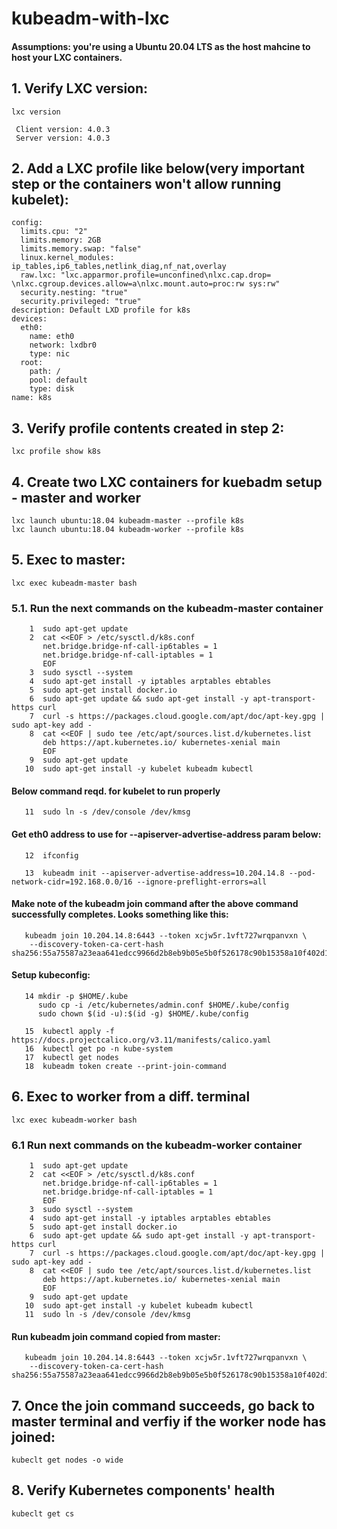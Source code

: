 # kubeadm-with-lxc


#### Assumptions: you're using a Ubuntu 20.04 LTS as the host mahcine to host your LXC containers.


## 1. Verify LXC version:

`lxc version`

```
 Client version: 4.0.3
 Server version: 4.0.3
```

## 2. Add a LXC profile like below(very important step or the containers won't allow running kubelet):

```
config:
  limits.cpu: "2"
  limits.memory: 2GB
  limits.memory.swap: "false"
  linux.kernel_modules: ip_tables,ip6_tables,netlink_diag,nf_nat,overlay
  raw.lxc: "lxc.apparmor.profile=unconfined\nlxc.cap.drop= \nlxc.cgroup.devices.allow=a\nlxc.mount.auto=proc:rw sys:rw"
  security.nesting: "true"
  security.privileged: "true"
description: Default LXD profile for k8s
devices:
  eth0:
    name: eth0
    network: lxdbr0
    type: nic
  root:
    path: /
    pool: default
    type: disk
name: k8s
```

## 3. Verify profile contents created in step 2:
 
`lxc profile show k8s`

## 4. Create two LXC containers for kuebadm setup - master and worker

```
lxc launch ubuntu:18.04 kubeadm-master --profile k8s
lxc launch ubuntu:18.04 kubeadm-worker --profile k8s
```

## 5. Exec to master:

`lxc exec kubeadm-master bash`

### 5.1. Run the next commands on the kubeadm-master container

```
    1  sudo apt-get update
    2  cat <<EOF > /etc/sysctl.d/k8s.conf
       net.bridge.bridge-nf-call-ip6tables = 1
       net.bridge.bridge-nf-call-iptables = 1
       EOF
    3  sudo sysctl --system
    4  sudo apt-get install -y iptables arptables ebtables
    5  sudo apt-get install docker.io
    6  sudo apt-get update && sudo apt-get install -y apt-transport-https curl
    7  curl -s https://packages.cloud.google.com/apt/doc/apt-key.gpg | sudo apt-key add -
    8  cat <<EOF | sudo tee /etc/apt/sources.list.d/kubernetes.list
       deb https://apt.kubernetes.io/ kubernetes-xenial main
       EOF
    9  sudo apt-get update
   10  sudo apt-get install -y kubelet kubeadm kubectl
```   
####   Below command reqd. for kubelet to run properly
``` 
   11  sudo ln -s /dev/console /dev/kmsg
```
####   Get eth0 address to use for --apiserver-advertise-address param below:
```   
   12  ifconfig
```   
   
```
   13  kubeadm init --apiserver-advertise-address=10.204.14.8 --pod-network-cidr=192.168.0.0/16 --ignore-preflight-errors=all
```   
   
####   Make note of the kubeadm join command after the above command successfully completes. Looks something like this:

```   
   kubeadm join 10.204.14.8:6443 --token xcjw5r.1vft727wrqpanvxn \
    --discovery-token-ca-cert-hash sha256:55a75587a23eaa641edcc9966d2b8eb9b05e5b0f526178c90b15358a10f402d1
```
   
####   Setup kubeconfig:

```   
   14 mkdir -p $HOME/.kube
      sudo cp -i /etc/kubernetes/admin.conf $HOME/.kube/config
      sudo chown $(id -u):$(id -g) $HOME/.kube/config
```

```   
   15  kubectl apply -f https://docs.projectcalico.org/v3.11/manifests/calico.yaml
   16  kubectl get po -n kube-system
   17  kubectl get nodes
   18  kubeadm token create --print-join-command
```

## 6. Exec to worker from a diff. terminal

`lxc exec kubeadm-worker bash`

### 6.1 Run next commands on the kubeadm-worker container

```
    1  sudo apt-get update
    2  cat <<EOF > /etc/sysctl.d/k8s.conf
       net.bridge.bridge-nf-call-ip6tables = 1
       net.bridge.bridge-nf-call-iptables = 1
       EOF
    3  sudo sysctl --system
    4  sudo apt-get install -y iptables arptables ebtables
    5  sudo apt-get install docker.io
    6  sudo apt-get update && sudo apt-get install -y apt-transport-https curl
    7  curl -s https://packages.cloud.google.com/apt/doc/apt-key.gpg | sudo apt-key add -
    8  cat <<EOF | sudo tee /etc/apt/sources.list.d/kubernetes.list
       deb https://apt.kubernetes.io/ kubernetes-xenial main
       EOF
    9  sudo apt-get update
   10  sudo apt-get install -y kubelet kubeadm kubectl
   11  sudo ln -s /dev/console /dev/kmsg
```   
####   Run kubeadm join command copied from master:

```
   kubeadm join 10.204.14.8:6443 --token xcjw5r.1vft727wrqpanvxn \
    --discovery-token-ca-cert-hash sha256:55a75587a23eaa641edcc9966d2b8eb9b05e5b0f526178c90b15358a10f402d1
```
## 7. Once the join command succeeds, go back to master terminal and verfiy if the worker node has joined:
 
 `kubeclt get nodes -o wide`

## 8. Verify Kubernetes components' health
 
 `kubeclt get cs`
